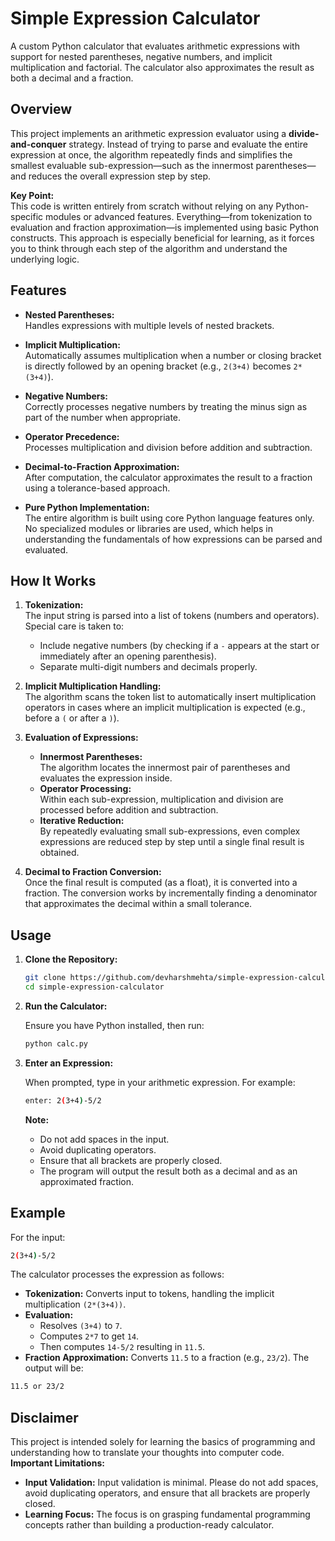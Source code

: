 # Simple Expression Calculator

A custom Python calculator that evaluates arithmetic expressions with support for nested parentheses, negative numbers, and implicit multiplication and factorial. The calculator also approximates the result as both a decimal and a fraction.

## Overview

This project implements an arithmetic expression evaluator using a **divide-and-conquer** strategy. Instead of trying to parse and evaluate the entire expression at once, the algorithm repeatedly finds and simplifies the smallest evaluable sub-expression—such as the innermost parentheses—and reduces the overall expression step by step.

**Key Point:**  
This code is written entirely from scratch without relying on any Python-specific modules or advanced features. Everything—from tokenization to evaluation and fraction approximation—is implemented using basic Python constructs. This approach is especially beneficial for learning, as it forces you to think through each step of the algorithm and understand the underlying logic.

## Features

- **Nested Parentheses:**  
  Handles expressions with multiple levels of nested brackets.
  
- **Implicit Multiplication:**  
  Automatically assumes multiplication when a number or closing bracket is directly followed by an opening bracket (e.g., `2(3+4)` becomes `2*(3+4)`).

- **Negative Numbers:**  
  Correctly processes negative numbers by treating the minus sign as part of the number when appropriate.

- **Operator Precedence:**  
  Processes multiplication and division before addition and subtraction.

- **Decimal-to-Fraction Approximation:**  
  After computation, the calculator approximates the result to a fraction using a tolerance-based approach.

- **Pure Python Implementation:**  
  The entire algorithm is built using core Python language features only. No specialized modules or libraries are used, which helps in understanding the fundamentals of how expressions can be parsed and evaluated.

## How It Works

1. **Tokenization:**  
   The input string is parsed into a list of tokens (numbers and operators). Special care is taken to:
   - Include negative numbers (by checking if a `-` appears at the start or immediately after an opening parenthesis).
   - Separate multi-digit numbers and decimals properly.
   
2. **Implicit Multiplication Handling:**  
   The algorithm scans the token list to automatically insert multiplication operators in cases where an implicit multiplication is expected (e.g., before a `(` or after a `)`).

3. **Evaluation of Expressions:**  
   - **Innermost Parentheses:**  
     The algorithm locates the innermost pair of parentheses and evaluates the expression inside.
   - **Operator Processing:**  
     Within each sub-expression, multiplication and division are processed before addition and subtraction.
   - **Iterative Reduction:**  
     By repeatedly evaluating small sub-expressions, even complex expressions are reduced step by step until a single final result is obtained.

4. **Decimal to Fraction Conversion:**  
   Once the final result is computed (as a float), it is converted into a fraction. The conversion works by incrementally finding a denominator that approximates the decimal within a small tolerance.

## Usage

1. **Clone the Repository:**

   ```bash
   git clone https://github.com/devharshmehta/simple-expression-calculator.git
   cd simple-expression-calculator

2. **Run the Calculator:** 
    
    Ensure you have Python installed, then run:
    
    ```bash
    python calc.py

3. **Enter an Expression:**

    When prompted, type in your arithmetic expression. For example:

    ```bash
    enter: 2(3+4)-5/2
    ```

    **Note:**

    - Do not add spaces in the input.
    - Avoid duplicating operators.
    - Ensure that all brackets are properly closed.
    - The program will output the result both as a decimal and as an approximated fraction.

## Example

For the input:
```bash
2(3+4)-5/2
```
The calculator processes the expression as follows:

- **Tokenization:** Converts input to tokens, handling the implicit multiplication `(2*(3+4))`.
- **Evaluation:**
    - Resolves `(3+4)` to `7`.
    - Computes `2*7` to get `14`.
    - Then computes `14-5/2` resulting in `11.5`.
- **Fraction Approximation:** Converts `11.5` to a fraction (e.g., `23/2`).
The output will be:
```bash
11.5 or 23/2
```
## Disclaimer
This project is intended solely for learning the basics of programming and understanding how to translate your thoughts into computer code. **Important Limitations:**

- **Input Validation:**
    Input validation is minimal. Please do not add spaces, avoid duplicating operators, and ensure that all brackets are properly closed.
- **Learning Focus:**
    The focus is on grasping fundamental programming concepts rather than building a production-ready calculator.
